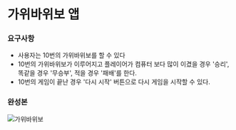 # 가위바위보 앱

### 요구사항
- 사용자는 10번의 가위바위보를 할 수 있다
- 10번의 가위바위보가 이루어지고 플레이어가 컴퓨터 보다 많이 이겼을 경우 '승리', 똑같을 경우 '무승부', 적을 경우 '패배'를 한다.
- 10번의 게임이 끝난 경우 '다시 시작' 버튼으로 다시 게임을 시작할 수 있다.

### 완성본

![가위바위보](https://github.com/baekggum/ll12team2/assets/118160647/dadf2830-b3c0-46dd-b9d0-1ee836cc6f15)